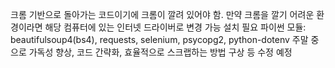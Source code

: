 크롬 기반으로 돌아가는 코드이기에 크롬이 깔려 있어야 함.
만약 크롬을 깔기 어려운 환경이라면 해당 컴퓨터에 있는 인터넷 드라이버로 변경 가능
설치 필요 파이썬 모듈: beautifulsoup4(bs4), requests, selenium, psycopg2, python-dotenv
주말 중으로 가독성 향상, 코드 간략화, 효율적으로 스크랩하는 방법 구상 등 수정 예정
